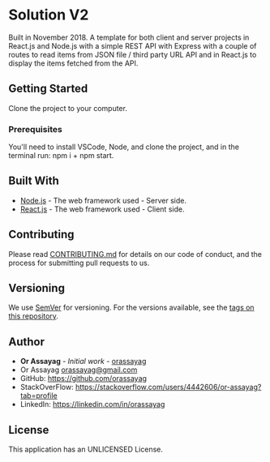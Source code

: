 # Solution V2

Built in November 2018. A template for both client and server projects in React.js and Node.js with a simple REST API with Express with a couple of routes to read items from JSON file / third party URL API and in React.js to display the items fetched from the API.

## Getting Started

Clone the project to your computer.

### Prerequisites

You'll need to install VSCode, Node, and clone the project, and in the terminal run: npm i + npm start.

## Built With

* [Node.js](https://nodejs.org/en/) - The web framework used - Server side.
* [React.js](https://reactjs.org/) - The web framework used - Client side.

## Contributing

Please read [CONTRIBUTING.md](https://gist.github.com/PurpleBooth/b24679402957c63ec426) for details on our code of conduct, and the process for submitting pull requests to us.

## Versioning

We use [SemVer](http://semver.org/) for versioning. For the versions available, see the [tags on this repository](https://github.com/your/project/tags).

## Author

* **Or Assayag** - *Initial work* - [orassayag](https://github.com/orassayag)
* Or Assayag <orassayag@gmail.com>
* GitHub: https://github.com/orassayag
* StackOverFlow: https://stackoverflow.com/users/4442606/or-assayag?tab=profile
* LinkedIn: https://linkedin.com/in/orassayag

## License

This application has an UNLICENSED License.